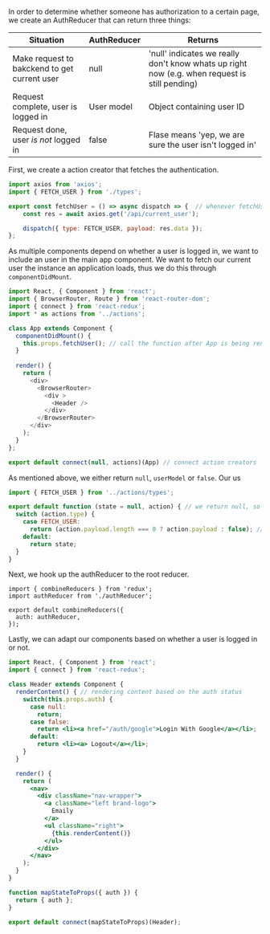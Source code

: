 In order to determine whether someone has authorization to a certain page,  we create an AuthReducer that can return three things:

| Situation   | AuthReducer | Returns  |   
|-------------|-------------|----------|
|  Make request to bakckend to get current user           |    null         |   'null' indicates we really don't know whats up right now (e.g. when request is still pending)       |
|  Request complete, user is logged in          |     User model        |    Object containing user ID      |
|     Request done, user *is not* logged in        |      false       |   Flase means 'yep, we are sure the user isn't logged in'       |

First, we create a action creator that fetches the authentication.
```js
import axios from 'axios';
import { FETCH_USER } from './types';

export const fetchUser = () => async dispatch => {  // whenever fetchUser is called it will instantly return a function
    const res = await axios.get('/api/current_user');

    dispatch({ type: FETCH_USER, payload: res.data });
};
```
As multiple components depend on whether a user is logged in, we want to include an user in the main app component. We want to fetch our current user the instance an application loads, thus we do this through `componentDidMount`.
```js
import React, { Component } from 'react';
import { BrowserRouter, Route } from 'react-router-dom';
import { connect } from 'react-redux';
import * as actions from '../actions';

class App extends Component {
  componentDidMount() {
    this.props.fetchUser(); // call the function after App is being rendered
  }
  
  render() {
    return (
      <div>
        <BrowserRouter>
          <div >
            <Header />
          </div>
        </BrowserRouter>
      </div>
    );
  }
};

export default connect(null, actions)(App) // connect action creators
```
As mentioned above, we either return `null`, `userModel` or `false`. Our us
```js
import { FETCH_USER } from '../actions/types';

export default function (state = null, action) { // we return null, so be default we don't know if he is logged-in
  switch (action.type) {
    case FETCH_USER:
      return (action.payload.length === 0 ? action.payload : false); // if the string is empty string  return false
    default:
      return state;
  }
}
```
Next, we hook up the authReducer to the root reducer.
```
import { combineReducers } from 'redux';
import authReducer from './authReducer';

export default combineReducers({
  auth: authReducer,
});
```

Lastly, we can adapt our components based on whether a user is logged in or not.
```jsx
import React, { Component } from 'react';
import { connect } from 'react-redux';

class Header extends Component {
  renderContent() { // rendering content based on the auth status
    switch(this.props.auth) {
      case null:
        return;
      case false:
        return <li><a href="/auth/google">Login With Google</a></li>;
      default:
        return <li><a> Logout</a></li>;
    }
  }

  render() {
    return (
      <nav>
        <div className="nav-wrapper">
          <a className="left brand-logo">
            Emaily
          </a>
          <ul className="right">
            {this.renderContent()}
          </ul>
        </div>
      </nav>
    );
  }
}

function mapStateToProps({ auth }) {
  return { auth };
}

export default connect(mapStateToProps)(Header);
```

